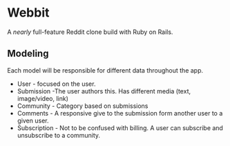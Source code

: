 # Webbit

A _nearly_ full-feature Reddit clone build with Ruby on Rails.

## Modeling

Each model will be responsible for different data throughout the app.

- User - focused on the user.
- Submission -The user authors this. Has different media (text, image/video, link)
- Community - Category based on submissions
- Comments - A responsive give to the submission form another user to a given user.
- Subscription - Not to be confused with billing. A user can subscribe and unsubscribe to a community.
